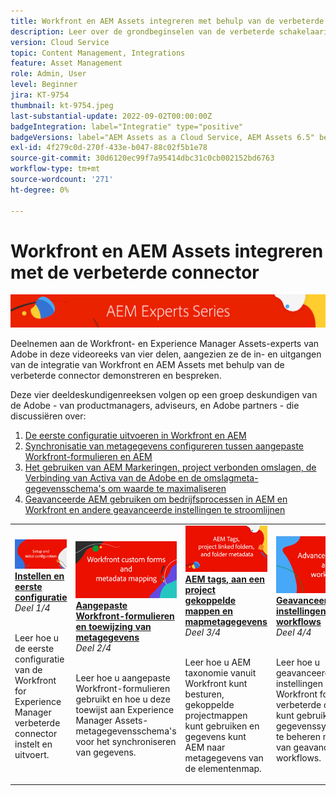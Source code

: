 ```yaml
---
title: Workfront en AEM Assets integreren met behulp van de verbeterde connector
description: Leer over de grondbeginselen van de verbeterde schakelaarintegratie van Adobe Workfront en Experience Manager Assets.
version: Cloud Service
topic: Content Management, Integrations
feature: Asset Management
role: Admin, User
level: Beginner
jira: KT-9754
thumbnail: kt-9754.jpeg
last-substantial-update: 2022-09-02T00:00:00Z
badgeIntegration: label="Integratie" type="positive"
badgeVersions: label="AEM Assets as a Cloud Service, AEM Assets 6.5" before-title="false"
exl-id: 4f279c0d-270f-433e-b047-88c02f5b1e78
source-git-commit: 30d6120ec99f7a95414dbc31c0cb002152bd6763
workflow-type: tm+mt
source-wordcount: '271'
ht-degree: 0%

---
```


# Workfront en AEM Assets integreren met de verbeterde connector

![AEM Deskundigenreeks](./assets/banner.png)

Deelnemen aan de Workfront- en Experience Manager Assets-experts van Adobe in deze videoreeks van vier delen, aangezien ze de in- en uitgangen van de integratie van Workfront en AEM Assets met behulp van de verbeterde connector demonstreren en bespreken.

Deze vier deeldeskundigenreeksen volgen op een groep deskundigen van de Adobe - van productmanagers, adviseurs, en Adobe partners - die discussiëren over:

1. [De eerste configuratie uitvoeren in Workfront en AEM](./setup.md)
2. [Synchronisatie van metagegevens configureren tussen aangepaste Workfront-formulieren en AEM](./custom-forms.md)
3. [Het gebruiken van AEM Markeringen, project verbonden omslagen, de Verbinding van Activa van de Adobe en de omslagmeta-gegevensschema&#39;s om waarde te maximaliseren](./aem-tags-project-linked-folders-and-folder-metadata.md)
4. [Geavanceerde AEM gebruiken om bedrijfsprocessen in AEM en Workfront en andere geavanceerde instellingen te stroomlijnen](./advanced-settings-and-workflows.md)

<table>
  <td>
      <a href="./setup.md">
        <img alt="Instellen en eerste configuratie" 
             src="./assets/setup.png">
      </a>
      <div>
         <a href="./setup.md"><strong>Instellen en eerste configuratie</strong></a>
         <br/><em>Deel 1/4</em>
      </div>
      <p>
        <br/>
         Leer hoe u de eerste configuratie van de Workfront for Experience Manager verbeterde connector instelt en uitvoert.
      </p>
   </td>
   <!-- Workfront custom forms and metadata mapping -->
   <td>
      <a href="./custom-forms.md">
        <img alt="Aangepaste Workfront-formulieren en toewijzing van metagegevens" 
             src="./assets/custom-forms.png">
      </a>
      <div>
         <a href="./custom-forms.md"><strong>Aangepaste Workfront-formulieren en toewijzing van metagegevens</strong></a>
         <br/><em>Deel 2/4</em>
      </div>
      <p>
        <br/>
         Leer hoe u aangepaste Workfront-formulieren gebruikt en hoe u deze toewijst aan Experience Manager Assets-metagegevensschema's voor het synchroniseren van gegevens.
      </p>
    </td>
    <!-- AEM Tags, project linked folders, and folder metadata -->
    <td>
      <a href="./aem-tags-project-linked-folders-and-folder-metadata.md">
        <img alt="AEM tags, aan een project gekoppelde mappen en mapmetagegevens" 
             src="./assets/aem-tags.png">
      </a>
      <div>
         <a href="./aem-tags-project-linked-folders-and-folder-metadata.md"><strong>AEM tags, aan een project gekoppelde mappen en mapmetagegevens</strong></a>
         <br/><em>Deel 3/4</em> 
      </div>
      <p>
        <br/>
            Leer hoe u AEM taxonomie vanuit Workfront kunt besturen, gekoppelde projectmappen kunt gebruiken en gegevens kunt AEM naar metagegevens van de elementenmap.
      </p>
   </td>   
   <!-- Advanced workflows -->
    <td>
      <a href="./advanced-settings-and-workflows.md">
        <img alt="Geavanceerde instellingen en workflows" 
             src="./assets/advanced.png">
      </a>
      <div>
         <a href="./advanced-settings-and-workflows.md"><strong>Geavanceerde instellingen en workflows</strong></a>
         <br/><em>Deel 4/4</em>
      </div>
      <p>
        <br/>
            Leer hoe u geavanceerde instellingen voor de Workfront for AEM verbeterde connector kunt gebruiken om gegevenssynchronisatie te beheren met behulp van geavanceerde workflows.
      </p>
   </td>
  </tr>  
</tbody></table>
